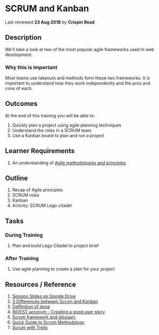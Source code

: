 # SCRUM and Kanban
Last reviewed **23 Aug 2018** by **Crispin Read**

## Description
We'll take a look at two of the most popular agile frameworks used in web development.

### Why this is important
Most teams use takeouts and methods form these two frameworks. It is important to understand how they work independently and the pros and cons of each.

## Outcomes

At the end of this training you will be able to:
1. Quickly plan a project using agile planning techniques
1. Understand the roles in a SCRUM team
1. Use a Kanban board to plan and run a project

## Learner Requirements

1. An understanding of [Agile methodologies and principles](agile.md)

## Outline

1. Recap of Agile principles
1. SCRUM roles
1. Kanban
1. Activity: SCRUM Lego citadel

## Tasks

### During Training
1. Plan and build Lego Citadel to project brief

### After Training
1. Use agile planning to create a plan for your project

## Resources / Reference

1. [Session Slides on Google Drive](https://docs.google.com/presentation/d/144OOd--vU6GLMW-tHyAQhys_CfrMekW2ukTANby1K1k/edit#slide=id.g3fe5fa2066_0_9)
1. [3 Differences between Scrum and Kanban](https://www.cprime.com/2015/02/3-differences-between-scrum-and-kanban-you-need-to-know/)
1. [Deffinition of done](https://manifesto.co.uk/definition-done/)
1. [INVEST acronym - Creating a good user story](https://www.agilealliance.org/glossary/invest)
1. [Scrum framework and glossary](https://www.scrum.org/resources/what-is-scrum)
1. [Quick Guide to Scrum Methodology](https://www.projectmanager.com/blog/scrum-methodology)
1. [Scrum with Trello](https://blog.trello.com/beginners-guide-scrum-and-agile-project-management)
